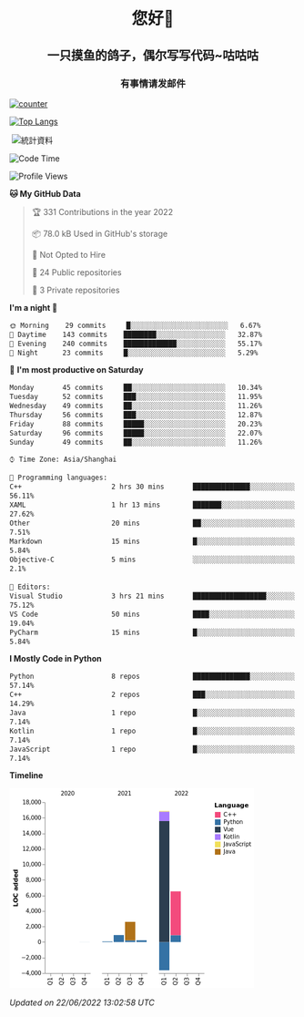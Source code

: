 

<!--
**kitUIN/kitUIN** is a ✨ _special_ ✨ repository because its `README.md` (this file) appears on your GitHub profile.

Here are some ideas to get you started:

- 🔭 I’m currently working on ...
- 🌱 I’m currently learning ...
- 👯 I’m looking to collaborate on ...
- 🤔 I’m looking for help with ...
- 💬 Ask me about ...
- 📫 How to reach me: ...
- 😄 Pronouns: ...
- ⚡ Fun fact: ...
-->
<h1 align="center">您好👋</h1>
<h2 align="center">一只摸鱼的鸽子，偶尔写写代码~咕咕咕</h2>
<h3 align="center">有事情请发邮件</h3>

[![counter](https://count.getloli.com/get/@KitUIN?theme=rule34)](https://count.getloli.com/)

[![Top Langs](https://github-readme-stats.vercel.app/api/top-langs/?username=kitUIN&show_icons=true&theme=gruvbox&locale=cn&layout=compact)](https://github.com/anuraghazra/github-readme-stats)

<p>&nbsp;<img align="center" src="https://github-readme-stats.vercel.app/api?username=kitUIN&show_icons=true&theme=gruvbox&locale=cn" alt="統計資料" /></p>


<!--START_SECTION:waka-->
![Code Time](http://img.shields.io/badge/Code%20Time-593%20hrs%2052%20mins-blue)

![Profile Views](http://img.shields.io/badge/Profile%20Views-0-blue)

**🐱 My GitHub Data** 

> 🏆 331 Contributions in the year 2022
 > 
> 📦 78.0 kB Used in GitHub's storage 
 > 
> 🚫 Not Opted to Hire
 > 
> 📜 24 Public repositories 
 > 
> 🔑 3 Private repositories  
 > 
**I'm a night 🦉** 

```text
🌞 Morning    29 commits     █░░░░░░░░░░░░░░░░░░░░░░░░   6.67% 
🌆 Daytime    143 commits    ████████░░░░░░░░░░░░░░░░░   32.87% 
🌃 Evening    240 commits    █████████████░░░░░░░░░░░░   55.17% 
🌙 Night      23 commits     █░░░░░░░░░░░░░░░░░░░░░░░░   5.29%

```
📅 **I'm most productive on Saturday** 

```text
Monday       45 commits     ██░░░░░░░░░░░░░░░░░░░░░░░   10.34% 
Tuesday      52 commits     ███░░░░░░░░░░░░░░░░░░░░░░   11.95% 
Wednesday    49 commits     ██░░░░░░░░░░░░░░░░░░░░░░░   11.26% 
Thursday     56 commits     ███░░░░░░░░░░░░░░░░░░░░░░   12.87% 
Friday       88 commits     █████░░░░░░░░░░░░░░░░░░░░   20.23% 
Saturday     96 commits     █████░░░░░░░░░░░░░░░░░░░░   22.07% 
Sunday       49 commits     ██░░░░░░░░░░░░░░░░░░░░░░░   11.26%

```


```text
⌚︎ Time Zone: Asia/Shanghai

💬 Programming languages: 
C++                      2 hrs 30 mins       ██████████████░░░░░░░░░░░   56.11% 
XAML                     1 hr 13 mins        ███████░░░░░░░░░░░░░░░░░░   27.62% 
Other                    20 mins             ██░░░░░░░░░░░░░░░░░░░░░░░   7.51% 
Markdown                 15 mins             █░░░░░░░░░░░░░░░░░░░░░░░░   5.84% 
Objective-C              5 mins              ░░░░░░░░░░░░░░░░░░░░░░░░░   2.1%

📝 Editors: 
Visual Studio            3 hrs 21 mins       ██████████████████░░░░░░░   75.12% 
VS Code                  50 mins             ████░░░░░░░░░░░░░░░░░░░░░   19.04% 
PyCharm                  15 mins             █░░░░░░░░░░░░░░░░░░░░░░░░   5.84%

```

**I Mostly Code in Python** 

```text
Python                   8 repos             ██████████████░░░░░░░░░░░   57.14% 
C++                      2 repos             ███░░░░░░░░░░░░░░░░░░░░░░   14.29% 
Java                     1 repo              █░░░░░░░░░░░░░░░░░░░░░░░░   7.14% 
Kotlin                   1 repo              █░░░░░░░░░░░░░░░░░░░░░░░░   7.14% 
JavaScript               1 repo              █░░░░░░░░░░░░░░░░░░░░░░░░   7.14%

```


**Timeline**

![Chart not found](https://raw.githubusercontent.com/kitUIN/kitUIN/main/charts/bar_graph.png) 


 *Updated on 22/06/2022 13:02:58 UTC*
<!--END_SECTION:waka-->
